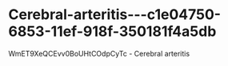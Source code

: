 # Cerebral-arteritis---c1e04750-6853-11ef-918f-350181f4a5db
WmET9XeQCEvv0BoUHtCOdpCyTc - Cerebral arteritis
